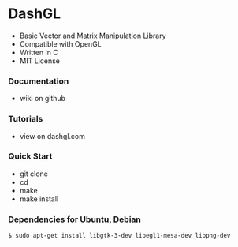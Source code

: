 # DashGL
* Basic Vector and Matrix Manipulation Library
* Compatible with OpenGL
* Written in C
* MIT License

### Documentation

- wiki on github

### Tutorials

- view on dashgl.com

### Quick Start

- git clone
- cd
- make
- make install

### Dependencies for Ubuntu, Debian

```
$ sudo apt-get install libgtk-3-dev libegl1-mesa-dev libpng-dev
```

